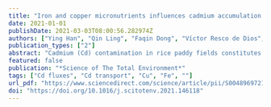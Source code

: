 ```yaml
---
title: "Iron and copper micronutrients influences cadmium accumulation in rice grains by altering its transport and allocation"
date: 2021-01-01
publishDate: 2021-03-03T08:00:56.282974Z
authors: ["Ying Han", "Qin Ling", "Faqin Dong", "Víctor Resco de Dios", "Zhi Li", "Wei Zhang", "Tingting Huo", "Yun Chen", "Xinyang Hu", "Xuhui Wang", "Dongkun Li", "Lei Zhou", "Gang Yang", "Xiaohong Zhan"]
publication_types: ["2"]
abstract: "Cadmium (Cd) contamination in rice paddy fields constitutes a serious health issue in some parts of China. Here we study the potential for remediation of Cd contaminated alkaline paddy soil with low Fe and high Cu background by altering the concentrations of iron (Fe) and copper (Cu) in the growing media, which has been only seldom considered. We assessed how these two micronutrients (Cu and Fe) affect the absorption and transport of Cd in rice. Adding Cu significantly increased rice biomass and grain yield by reducing root Cd influx and Cd upward transport which, consequently, lowered Cd concentrations in roots, culms and leaves. However, excessive Cu also promoted a relatively higher Cd allocation in grains, especially under Fe deficiency, likely because Cu significantly increased the proportion of bioavailable Cd in leaves. Contrastingly, Fe did not alleviate the toxic effects of Cd on rice growth and yield, but it significantly reduced Cd transfer towards grains, which might be attributed to a sharp decrease in the proportion of bioavailable Cd in leaves. Our results demonstrated that Cd remediation may be achieved through altering Fe and Cu inputs, such that Cd accumulation in rice grains is reduced."
featured: false
publication: "*Science of The Total Environment*"
tags: ["Cd fluxes", "Cd transport", "Cu", "Fe", ""]
url_pdf: "https://www.sciencedirect.com/science/article/pii/S0048969721011852"
doi: "https://doi.org/10.1016/j.scitotenv.2021.146118"
---
```


